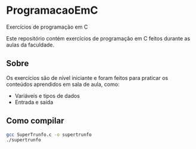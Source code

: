 # ProgramacaoEmC
Exercícios de programação em C

Este repositório contém exercícios de programação em C feitos durante as aulas da faculdade.

## Sobre

Os exercícios são de nível iniciante e foram feitos para praticar os conteúdos aprendidos em sala de aula, como:

- Variáveis e tipos de dados
- Entrada e saída

## Como compilar

```bash
gcc SuperTrunfo.c -o supertrunfo
./supertrunfo



